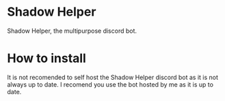 # Shadow Helper
 Shadow Helper, the multipurpose discord bot.


# How to install
It is not recomended to self host the Shadow Helper discord bot as it is not always up to date.
I recomend you use the bot hosted by me as it is up to date.

